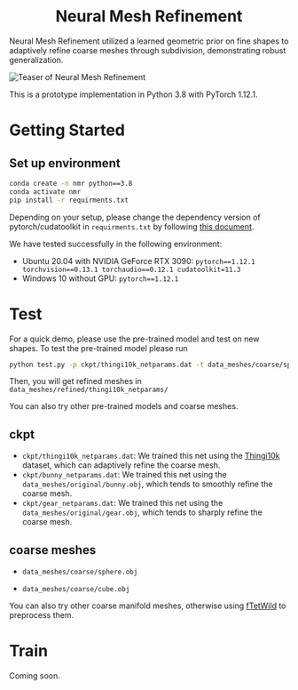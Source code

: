  <h1 align="center"> Neural Mesh Refinement </h1>



Neural Mesh Refinement utilized a learned geometric prior on fine shapes to adaptively refine coarse meshes through subdivision, demonstrating robust generalization.

![Teaser of Neural Mesh Refinement](fig/teaser.jpg)

This is a prototype implementation in Python 3.8  with PyTorch 1.12.1.

# Getting Started

## Set up environment

```bash
conda create -n nmr python==3.8
conda activate nmr
pip install -r requirments.txt
```

Depending on your setup, please change the dependency version of pytorch/cudatoolkit in `requirments.txt` by following [this document](https://pytorch.org/get-started/previous-versions/).

We have tested successfully in the following environment:
- Ubuntu 20.04 with NVIDIA GeForce RTX 3090: `pytorch==1.12.1 torchvision==0.13.1 torchaudio==0.12.1 cudatoolkit=11.3`
- Windows 10 without GPU: `pytorch==1.12.1`

# Test

For a quick demo, please use the pre-trained model and test on new shapes. To test the pre-trained model please run
```bash
python test.py -p ckpt/thingi10k_netparams.dat -t data_meshes/coarse/sphere.obj -ns 3
```

Then, you will get refined meshes in  `data_meshes/refined/thingi10k_netparams/`

You can also try other pre-trained models and coarse meshes.

## ckpt

- `ckpt/thingi10k_netparams.dat`: We trained this net using the [Thingi10k](https://ten-thousand-models.appspot.com/) dataset, which can adaptively refine the coarse mesh.
- `ckpt/bunny_netparams.dat`: We trained this net using the `data_meshes/original/bunny.obj`, which tends to smoothly refine the coarse mesh.
- `ckpt/gear_netparams.dat`:  We trained this net using the `data_meshes/original/gear.obj`, which tends to sharply refine the coarse mesh.

## coarse meshes

- `data_meshes/coarse/sphere.obj`

- `data_meshes/coarse/cube.obj`

You can also try other coarse manifold meshes, otherwise using [fTetWild](https://github.com/wildmeshing/fTetWild) to preprocess them.

# Train

Coming soon.

